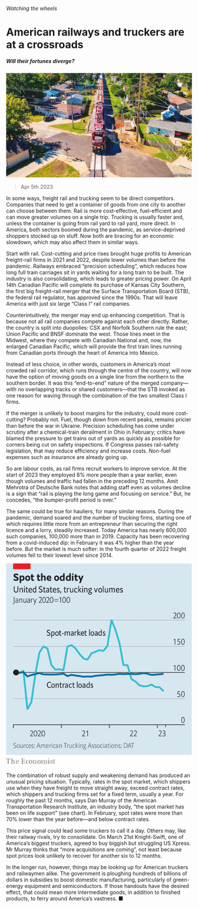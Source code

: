 ###### Watching the wheels

# American railways and truckers are at a crossroads 

##### Will their fortunes diverge? 

![image](images/20230408_WBP001.jpg) 

> Apr 5th 2023 

In some ways, freight rail and trucking seem to be direct competitors. Companies that need to get a container of goods from one city to another can choose between them. Rail is more cost-effective, fuel-efficient and can move greater volumes on a single trip. Trucking is usually faster and, unless the container is going from rail yard to rail yard, more direct. In America, both sectors boomed during the pandemic, as service-deprived shoppers stocked up on stuff. Now both are bracing for an economic slowdown, which may also affect them in similar ways.

Start with rail. Cost-cutting and price rises brought huge profits to American freight-rail firms in 2021 and 2022, despite lower volumes than before the pandemic. Railways embraced “precision scheduling”, which reduces how long full train carriages sit in yards waiting for a long train to be built. The industry is also consolidating, which leads to greater pricing power. On April 14th Canadian Pacific will complete its purchase of Kansas City Southern, the first big freight-rail merger that the Surface Transportation Board (STB), the federal rail regulator, has approved since the 1990s. That will leave America with just six large “Class I” rail companies. 

Counterintuitively, the merger may end up enhancing competition. That is because not all rail companies compete against each other directly. Rather, the country is split into duopolies: CSX and Norfolk Southern rule the east; Union Pacific and BNSF dominate the west. Those lines meet in the Midwest, where they compete with Canadian National and, now, the enlarged Canadian Pacific, which will provide the first train lines running from Canadian ports through the heart of America into Mexico. 

Instead of less choice, in other words, customers in America’s most crowded rail corridor, which runs through the centre of the country, will now have the option of moving goods on a single line from the northern to the southern border. It was this “end-to-end” nature of the merged company—with no overlapping tracks or shared customers—that the STB invoked as one reason for waving through the combination of the two smallest Class I firms. 

If the merger is unlikely to boost margins for the industry, could more cost-cutting? Probably not. Fuel, though down from recent peaks, remains pricier than before the war in Ukraine. Precision scheduling has come under scrutiny after a chemical-train derailment in Ohio in February; critics have blamed the pressure to get trains out of yards as quickly as possible for corners being cut on safety inspections. If Congress passes rail-safety legislation, that may reduce efficiency and increase costs. Non-fuel expenses such as insurance are already going up. 

So are labour costs, as rail firms recruit workers to improve service. At the start of 2023 they employed 8% more people than a year earlier, even though volumes and traffic had fallen in the preceding 12 months. Amit Mehrotra of Deutsche Bank notes that adding staff even as volumes decline is a sign that “rail is playing the long game and focusing on service.” But, he concedes, “the bumper-profit period is over.”

The same could be true for hauliers, for many similar reasons. During the pandemic, demand soared and the number of trucking firms, starting one of which requires little more from an entrepreneur than securing the right licence and a lorry, steadily increased. Today America has nearly 600,000 such companies, 100,000 more than in 2019. Capacity has been recovering from a covid-induced dip: in February it was 4% higher than the year before. But the market is much softer: in the fourth quarter of 2022 freight volumes fell to their lowest level since 2014. 

![image](images/20230408_WBC653.png) 


The combination of robust supply and weakening demand has produced an unusual pricing situation. Typically, rates in the spot market, which shippers use when they have freight to move straight away, exceed contract rates, which shippers and trucking firms set for a fixed term, usually a year. For roughly the past 12 months, says Dan Murray of the American Transportation Research Institute, an industry body, “the spot market has been on life support” (see chart). In February, spot rates were more than 70% lower than the year before—and below contract rates.

This price signal could lead some truckers to call it a day. Others may, like their railway rivals, try to consolidate. On March 21st Knight-Swift, one of America’s biggest truckers, agreed to buy biggish but struggling US Xpress. Mr Murray thinks that “more acquisitions are coming”, not least because spot prices look unlikely to recover for another six to 12 months.

In the longer run, however, things may be looking up for American truckers and railwaymen alike. The government is ploughing hundreds of billions of dollars in subsidies to boost domestic manufacturing, particularly of green-energy equipment and semiconductors. If those handouts have the desired effect, that could mean more intermediate goods, in addition to finished products, to ferry around America’s vastness. ■


